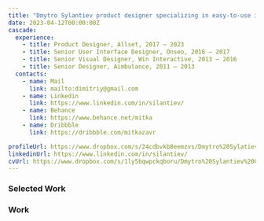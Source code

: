 ```yaml
---
title: "Dmytro Sylantiev product designer specializing in easy-to-use interfaces."
date: 2023-04-12T00:00:00Z
cascade:
  experience:
    - title: Product Designer, Allset, 2017 — 2023
    - title: Senior User Interface Designer, Onseo, 2016 — 2017
    - title: Senior Visual Designer, Win Interactive, 2013 — 2016
    - title: Senior Designer, Aimbulance, 2011 — 2013
  contacts:
    - name: Mail
      link: mailto:dimitriy@gmail.com
    - name: Linkedin
      link: https://www.linkedin.com/in/silantiev/
    - name: Behance
      link: https://www.behance.net/mitka
    - name: Dribbble
      link: https://dribbble.com/mitkazavr

profileUrl: https://www.dropbox.com/s/24cdbvkb8eemzvs/Dmytro%20Sylatiev%20Profile%202023.pdf?dl=0
linkedinUrl: https://www.linkedin.com/in/silantiev/
cvUrl: https://www.dropbox.com/s/1ly5bqwpckqboru/Dmytro%20Sylantiev%20CV%202023.pdf?dl=0
---
```


### Selected Work

<!-- Add work content here -->

### Work
<!-- Add archive content here -->
